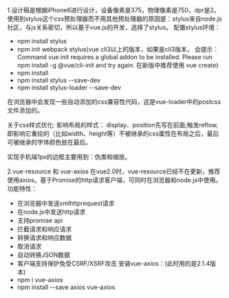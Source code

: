 1.设计稿是根据iPhone6进行设计，设备像素是375，物理像素是750，dpr是2。
使用到stylus这个css预处理器而不用其他预处理器的原因是：stylus来自node.js社区，与js关系密切，所以基于vue.js的开发，选择了stylus。
配置stylus环境：
- npm install stylus
- npm init webpack stylus(vue cli3以上的版本，如果是cli3版本，
  会提示： 
  Command vue init requires a global addon to be installed.
  Please run npm install -g @vue/cli-init and try again.
在新版中推荐使用  vue create)
- npm install
- npm install stylus --save-dev
- npm install stylus-loader --save-dev

在浏览器中会发现一些自动添加的css兼容性代码，这是vue-loader中的postcss文件添加的。

关于css样式优化:
影响布局的样式： display、position先写在前面;触发reflow,即影响它重绘的（比如width、height等）不被继承的css属性在布局之后，最后可被继承的字体颜色放在最后。

实现手机端1px的边框主要用到：伪类和缩放。

2.vue-resource 和 vue-axios
在vue2.0时，vue-resource已经不在更新，推荐使用axios。基于Promise的http请求客户端，可同时在浏览器和node.js中使用。
功能特性：
- 在浏览器中发送xmlhttprequest请求
- 在node.js中发送http请求
- 支持promise  api
- 拦截请求和响应请求
- 转换请求和响应数据
- 取消请求
- 自动转换JSON数据
- 客户端支持保护免受CSRF/XSRF攻击
安装vue-axios：(此时用的是2.1.4版本)
- npm i vue-axios
- npm install --save axios vue-axios


